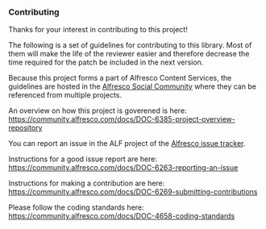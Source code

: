 ### Contributing
Thanks for your interest in contributing to this project!

The following is a set of guidelines for contributing to this library. Most of them will make the life of the reviewer easier and therefore decrease the time required for the patch be included in the next version.

Because this project forms a part of Alfresco Content Services, the guidelines are hosted in the [Alfresco Social Community](http://community.alfresco.com/community/ecm) where they can be referenced from multiple projects.

An overview on how this project is goverened is here:
https://community.alfresco.com/docs/DOC-6385-project-overview-repository

You can report an issue in the ALF project of the [Alfresco issue tracker](http://issues.alfresco.com).

Instructions for a good issue report are here:
https://community.alfresco.com/docs/DOC-6263-reporting-an-issue

Instructions for making a contribution are here:
https://community.alfresco.com/docs/DOC-6269-submitting-contributions

Please follow the coding standards here:
https://community.alfresco.com/docs/DOC-4658-coding-standards
